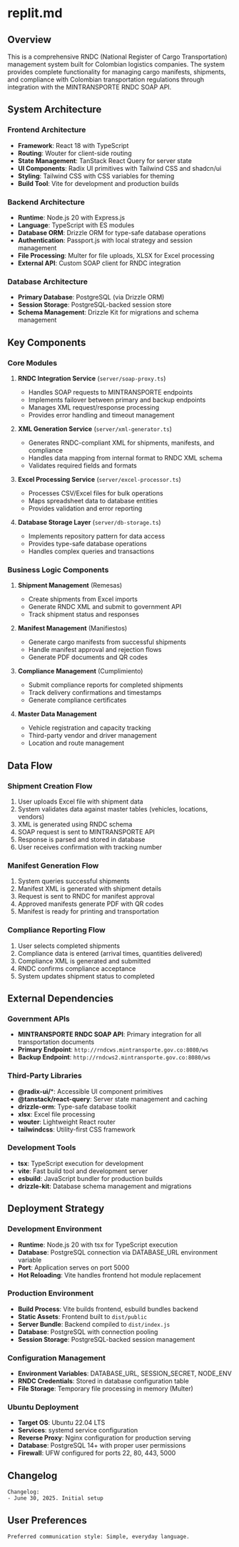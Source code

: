 # replit.md

## Overview

This is a comprehensive RNDC (National Register of Cargo Transportation) management system built for Colombian logistics companies. The system provides complete functionality for managing cargo manifests, shipments, and compliance with Colombian transportation regulations through integration with the MINTRANSPORTE RNDC SOAP API.

## System Architecture

### Frontend Architecture
- **Framework**: React 18 with TypeScript
- **Routing**: Wouter for client-side routing
- **State Management**: TanStack React Query for server state
- **UI Components**: Radix UI primitives with Tailwind CSS and shadcn/ui
- **Styling**: Tailwind CSS with CSS variables for theming
- **Build Tool**: Vite for development and production builds

### Backend Architecture
- **Runtime**: Node.js 20 with Express.js
- **Language**: TypeScript with ES modules
- **Database ORM**: Drizzle ORM for type-safe database operations
- **Authentication**: Passport.js with local strategy and session management
- **File Processing**: Multer for file uploads, XLSX for Excel processing
- **External API**: Custom SOAP client for RNDC integration

### Database Architecture
- **Primary Database**: PostgreSQL (via Drizzle ORM)
- **Session Storage**: PostgreSQL-backed session store
- **Schema Management**: Drizzle Kit for migrations and schema management

## Key Components

### Core Modules

1. **RNDC Integration Service** (`server/soap-proxy.ts`)
   - Handles SOAP requests to MINTRANSPORTE endpoints
   - Implements failover between primary and backup endpoints
   - Manages XML request/response processing
   - Provides error handling and timeout management

2. **XML Generation Service** (`server/xml-generator.ts`)
   - Generates RNDC-compliant XML for shipments, manifests, and compliance
   - Handles data mapping from internal format to RNDC XML schema
   - Validates required fields and formats

3. **Excel Processing Service** (`server/excel-processor.ts`)
   - Processes CSV/Excel files for bulk operations
   - Maps spreadsheet data to database entities
   - Provides validation and error reporting

4. **Database Storage Layer** (`server/db-storage.ts`)
   - Implements repository pattern for data access
   - Provides type-safe database operations
   - Handles complex queries and transactions

### Business Logic Components

1. **Shipment Management** (Remesas)
   - Create shipments from Excel imports
   - Generate RNDC XML and submit to government API
   - Track shipment status and responses

2. **Manifest Management** (Manifiestos)
   - Generate cargo manifests from successful shipments
   - Handle manifest approval and rejection flows
   - Generate PDF documents and QR codes

3. **Compliance Management** (Cumplimiento)
   - Submit compliance reports for completed shipments
   - Track delivery confirmations and timestamps
   - Generate compliance certificates

4. **Master Data Management**
   - Vehicle registration and capacity tracking
   - Third-party vendor and driver management
   - Location and route management

## Data Flow

### Shipment Creation Flow
1. User uploads Excel file with shipment data
2. System validates data against master tables (vehicles, locations, vendors)
3. XML is generated using RNDC schema
4. SOAP request is sent to MINTRANSPORTE API
5. Response is parsed and stored in database
6. User receives confirmation with tracking number

### Manifest Generation Flow
1. System queries successful shipments
2. Manifest XML is generated with shipment details
3. Request is sent to RNDC for manifest approval
4. Approved manifests generate PDF with QR codes
5. Manifest is ready for printing and transportation

### Compliance Reporting Flow
1. User selects completed shipments
2. Compliance data is entered (arrival times, quantities delivered)
3. Compliance XML is generated and submitted
4. RNDC confirms compliance acceptance
5. System updates shipment status to completed

## External Dependencies

### Government APIs
- **MINTRANSPORTE RNDC SOAP API**: Primary integration for all transportation documents
- **Primary Endpoint**: `http://rndcws.mintransporte.gov.co:8080/ws`
- **Backup Endpoint**: `http://rndcws2.mintransporte.gov.co:8080/ws`

### Third-Party Libraries
- **@radix-ui/***: Accessible UI component primitives
- **@tanstack/react-query**: Server state management and caching
- **drizzle-orm**: Type-safe database toolkit
- **xlsx**: Excel file processing
- **wouter**: Lightweight React router
- **tailwindcss**: Utility-first CSS framework

### Development Tools
- **tsx**: TypeScript execution for development
- **vite**: Fast build tool and development server
- **esbuild**: JavaScript bundler for production builds
- **drizzle-kit**: Database schema management and migrations

## Deployment Strategy

### Development Environment
- **Runtime**: Node.js 20 with tsx for TypeScript execution
- **Database**: PostgreSQL connection via DATABASE_URL environment variable
- **Port**: Application serves on port 5000
- **Hot Reloading**: Vite handles frontend hot module replacement

### Production Environment
- **Build Process**: Vite builds frontend, esbuild bundles backend
- **Static Assets**: Frontend built to `dist/public`
- **Server Bundle**: Backend compiled to `dist/index.js`
- **Database**: PostgreSQL with connection pooling
- **Session Storage**: PostgreSQL-backed session management

### Configuration Management
- **Environment Variables**: DATABASE_URL, SESSION_SECRET, NODE_ENV
- **RNDC Credentials**: Stored in database configuration table
- **File Storage**: Temporary file processing in memory (Multer)

### Ubuntu Deployment
- **Target OS**: Ubuntu 22.04 LTS
- **Services**: systemd service configuration
- **Reverse Proxy**: Nginx configuration for production serving
- **Database**: PostgreSQL 14+ with proper user permissions
- **Firewall**: UFW configured for ports 22, 80, 443, 5000

## Changelog

```
Changelog:
- June 30, 2025. Initial setup
```

## User Preferences

```
Preferred communication style: Simple, everyday language.
```